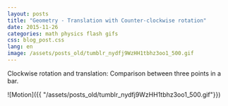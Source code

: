 ```yaml
---
layout: posts
title: "Geometry - Translation with Counter-clockwise rotation"
date: 2015-11-26
categories: math physics flash gifs
css: blog_post.css
lang: en
image: /assets/posts_old/tumblr_nydfj9WzHH1tbhz3oo1_500.gif
---
```


Clockwise rotation and translation: Comparison between three points in a bar.<!--break-->

![Motion]({{ "/assets/posts_old/tumblr_nydfj9WzHH1tbhz3oo1_500.gif"}})
